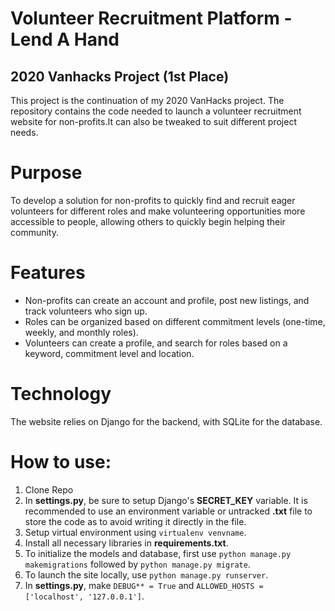 # Volunteer Recruitment Platform - Lend A Hand
2020 Vanhacks Project (1st Place)
--

This project is the continuation of my 2020 VanHacks project. The repository contains the code needed to launch a volunteer recruitment website for non-profits.It can also be tweaked to suit different project needs. 

# Purpose
To develop a solution for non-profits to quickly find and recruit eager volunteers for different roles and make volunteering opportunities more accessible to people, allowing others to quickly begin helping their community. 

# Features
* Non-profits can create an account and profile, post new listings, and track volunteers who sign up.
* Roles can be organized based on different commitment levels (one-time, weekly, and monthly roles). 
* Volunteers can create a profile, and search for roles based on a keyword, commitment level and location.

# Technology
The website relies on Django for the backend, with SQLite for the database. 

# How to use:
1. Clone Repo
2. In **settings.py**, be sure to setup Django's **SECRET_KEY** variable. It is recommended to use an environment variable or untracked **.txt** file to store the code as to avoid writing it directly in the file. 
3. Setup virtual environment using `virtualenv venvname`.
4. Install all necessary libraries in **requirements.txt**.
5. To initialize the models and database, first use `python manage.py makemigrations` followed by `python manage.py migrate`.
6. To launch the site locally, use `python manage.py runserver`.
7. In **settings.py**, make `DEBUG** = True` and `ALLOWED_HOSTS = ['localhost', '127.0.0.1']`.
